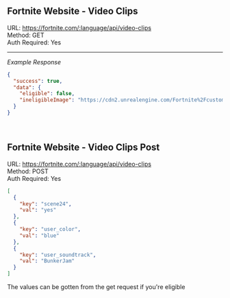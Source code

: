 ## Fortnite Website - Video Clips

URL: https://fortnite.com/:language/api/video-clips \
Method: GET \
Auth Required: Yes

---

_Example Response_

```json
{
  "success": true,
  "data": {
    "eligible": false,
    "ineligibleImage": "https://cdn2.unrealengine.com/Fortnite%2Fcustom-video-recap%2FsampleBg-3840x2160-ddb4aa89efe60de4b7925806e9736fbb61807809.png"
  }
}
```

<br/>

## Fortnite Website - Video Clips Post

URL: https://fortnite.com/:language/api/video-clips \
Method: POST \
Auth Required: Yes

```json
[
  {
    "key": "scene24",
    "val": "yes"
  },
  {
    "key": "user_color",
    "val": "blue"
  },
  {
    "key": "user_soundtrack",
    "val": "BunkerJam"
  }
]
```

The values can be gotten from the get request if you're eligible
